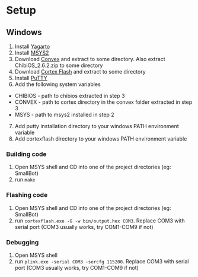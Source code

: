 # Setup

## Windows

1. Install [Yagarto](http://sourceforge.net/projects/yagarto/files/YAGARTO%20for%20Windows/)
2. Install [MSYS2](https://msys2.github.io/)
3. Download [Convex](https://github.com/jpearman/convex/archive/master.zip) and extract to some
  directory. Also extract ChibiOS_2.6.2.zip to some directory
4. Download [Cortex Flash](https://github.com/jpearman/stm32flashCortex/archive/master.zip) and
  extract to some directory
5. Install [PuTTY](http://www.chiark.greenend.org.uk/~sgtatham/putty/download.html)
6. Add the following system variables
  + CHIBIOS - path to chibios extracted in step 3
  + CONVEX - path to cortex directory in the convex folder extracted in step 3
  + MSYS - path to msys2 installed in step 2
7. Add putty installation directory to your windows PATH environment variable
7. Add cortexflash directory to your windows PATH environment variable

### Building code

1. Open MSYS shell and CD into one of the project directories (eg: SmallBot)
2. run `make`

### Flashing code

1. Open MSYS shell and CD into one of the project directories (eg: SmallBot)
2. run `cortexflash.exe -G -w bin/output.hex COM3`. Replace COM3 with serial port (COM3 usually works, try COM1-COM9 if not)

### Debugging

1. Open MSYS shell
2. run `plink.exe -serial COM3 -sercfg 115200`. Replace COM3 with serial port (COM3 usually works, try COM1-COM9 if not)
